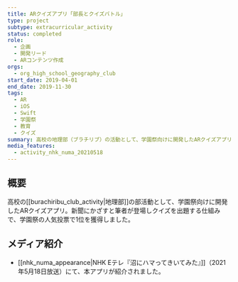 ```yaml
---
title: ARクイズアプリ「部長とクイズバトル」
type: project
subtype: extracurricular_activity
status: completed
role:
  - 企画
  - 開発リード
  - ARコンテンツ作成
orgs:
  - org_high_school_geography_club
start_date: 2019-04-01
end_date: 2019-11-30
tags:
  - AR
  - iOS
  - Swift
  - 学園祭
  - 教育
  - クイズ
summary: 高校の地理部（ブラチリブ）の活動として、学園祭向けに開発したARクイズアプリ。新聞にiPadをかざすと筆者が登場しクイズを出題する。学園祭の人気投票で1位を獲得。
media_features:
  - activity_nhk_numa_20210518
---
```

## 概要
高校の[[burachiribu_club_activity|地理部]]の部活動として、学園祭向けに開発したARクイズアプリ。新聞にかざすと筆者が登場しクイズを出題する仕組みで、学園祭の人気投票で1位を獲得しました。

## メディア紹介
- [[nhk_numa_appearance|NHK Eテレ『沼にハマってきいてみた』]]（2021年5月18日放送）にて、本アプリが紹介されました。

